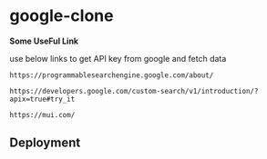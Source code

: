 # google-clone



**Some UseFul Link**

use below links to get API key from google and fetch data

```
https://programmablesearchengine.google.com/about/
```

```
https://developers.google.com/custom-search/v1/introduction/?apix=true#try_it
```

```
https://mui.com/
```

## Deployment

 
